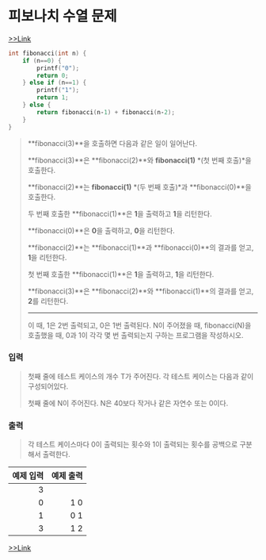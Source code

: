 피보나치 수열 문제
=========================

[>>Link](https://www.acmicpc.net/problem/1003)

```c++
int fibonacci(int n) {
    if (n==0) {
        printf("0");
        return 0;
    } else if (n==1) {
        printf("1");
        return 1;
    } else {
        return fibonacci(n‐1) + fibonacci(n‐2);
    }
}
```

> **fibonacci(3)**을 호출하면 다음과 같은 일이 일어난다.
>
> **fibonacci(3)**은 **fibonacci(2)**와 **fibonacci(1)** *(첫 번째 호출)*을 호출한다.
>
> **fibonacci(2)**는 **fibonacci(1)** *(두 번째 호출)*과 **fibonacci(0)**을 호출한다.
>
> 두 번째 호출한 **fibonacci(1)**은 **1**을 출력하고 **1**을 리턴한다.
>
> **fibonacci(0)**은 **0**을 출력하고, **0**을 리턴한다.
>
> **fibonacci(2)**는 **fibonacci(1)**과 **fibonacci(0)**의 결과를 얻고, **1**을 리턴한다.
>
> 첫 번째 호출한 **fibonacci(1)**은 **1**을 출력하고, **1**을 리턴한다.
>
> **fibonacci(3)**은 **fibonacci(2)**와 **fibonacci(1)**의 결과를 얻고, **2**를 리턴한다.
>
> ---
> 이 때, 1은 2번 출력되고, 0은 1번 출력된다. N이 주어졌을 때, fibonacci(N)을 호출했을 때, 0과 1이 각각 몇 번 출력되는지 구하는 프로그램을 작성하시오.



### **입력**

> 첫째 줄에 테스트 케이스의 개수 T가 주어진다. 각 테스트 케이스는 다음과 같이 구성되어있다.
>
> 첫째 줄에 N이 주어진다. N은 40보다 작거나 같은 자연수 또는 0이다.


### **출력**

>각 테스트 케이스마다 0이 출력되는 횟수와 1이 출력되는 횟수를 공백으로 구분해서 출력한다.

예제 입력| 예제 출력
---------:|----------:
3|
0|1 0
1|0 1
3|1 2

[>>Link](https://www.acmicpc.net/problem/1003)  
